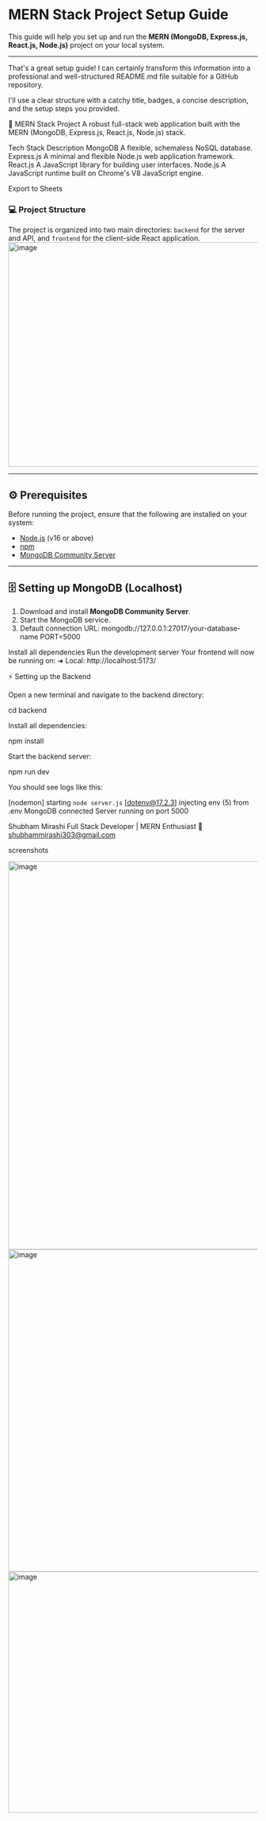 # MERN Stack Project Setup Guide

This guide will help you set up and run the **MERN (MongoDB, Express.js, React.js, Node.js)** project on your local system.

---

That's a great setup guide! I can certainly transform this information into a professional and well-structured README.md file suitable for a GitHub repository.

I'll use a clear structure with a catchy title, badges, a concise description, and the setup steps you provided.

🚀 MERN Stack Project
A robust full-stack web application built with the MERN (MongoDB, Express.js, React.js, Node.js) stack.

Tech Stack	Description
MongoDB	A flexible, schemaless NoSQL database.
Express.js	A minimal and flexible Node.js web application framework.
React.js	A JavaScript library for building user interfaces.
Node.js	A JavaScript runtime built on Chrome's V8 JavaScript engine.

Export to Sheets
### 💻 Project Structure

The project is organized into two main directories: `backend` for the server and API, and `frontend` for the client-side React application.
<img width="545" height="452" alt="image" src="https://github.com/user-attachments/assets/874b0af2-ca29-412e-a2c0-e65e68f1654f" />

---

## ⚙️ Prerequisites

Before running the project, ensure that the following are installed on your system:

- [Node.js](https://nodejs.org/en/download/) (v16 or above)
- [npm](https://www.npmjs.com/)
- [MongoDB Community Server](https://www.mongodb.com/try/download/community)

---

## 🗄️ Setting up MongoDB (Localhost)

1. Download and install **MongoDB Community Server**.
2. Start the MongoDB service.
3. Default connection URL:  mongodb://127.0.0.1:27017/your-database-name PORT=5000




Install all dependencies
Run the development server
Your frontend will now be running on: ➜ Local: http://localhost:5173/

⚡ Setting up the Backend

Open a new terminal and navigate to the backend directory:

cd backend


Install all dependencies:

npm install


Start the backend server:

npm run dev


You should see logs like this:

[nodemon] starting `node server.js`
[dotenv@17.2.3] injecting env (5) from .env
MongoDB connected
Server running on port 5000


Shubham Mirashi
Full Stack Developer | MERN Enthusiast
📧 shubhammirashi303@gmail.com


screenshots

<img width="1911" height="782" alt="image" src="https://github.com/user-attachments/assets/bd283130-b0e9-4ba3-8c11-6a65e03c57c0" />
<img width="746" height="649" alt="image" src="https://github.com/user-attachments/assets/5f5642ab-1087-4dab-bd96-ba3847c13665" />
<img width="1877" height="486" alt="image" src="https://github.com/user-attachments/assets/b00100cb-3eab-4eb3-81b0-a9f536b6c6ca" />



